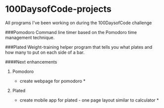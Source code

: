 # 100DaysofCode-projects
All programs I've been working on during the 100DaysofCode challenge

###Pomodoro
Command line timer based on the Pomodoro time management technique.


###Plated
Weight-training helper program that tells you what plates and how many to put on each side of a bar.

####Next enhancements
1) Pomodoro
	* create webpage for pomodoro *

2) Plated
	* create mobile app for plated - one page layout similar to calculator *